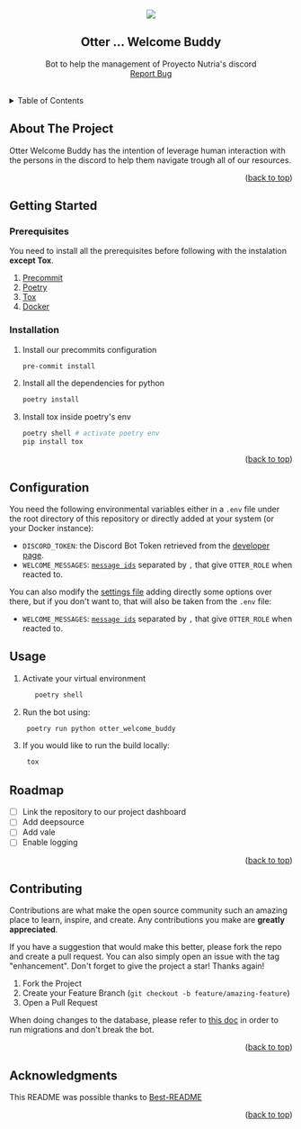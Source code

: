 <a name="readme-top"></a>

<!-- PROJECT LOGO -->
<br />
<div align="center">
  <img src="images/nutria_logo.png">
  <h2 align="center">Otter ... Welcome Buddy</h2>
  <p align="center">
    Bot to help the management of Proyecto Nutria's discord
  <br />
  <a href="https://github.com/Proyecto-Nutria/otter-welcome-buddy/issues">Report Bug</a>
  </p>
  <br />
</div>


<!-- TABLE OF CONTENTS -->
<details>
  <summary>Table of Contents</summary>
  <ol>
    <li>
      <a href="#about-the-project">About The Project</a>
    </li>
    <li>
      <a href="#getting-started">Getting Started</a>
      <ul>
        <li><a href="#prerequisites">Prerequisites</a></li>
        <li><a href="#installation">Installation</a></li>
      </ul>
    </li>
    <li><a href="#usage">Usage</a></li>
    <li><a href="#roadmap">Roadmap</a></li>
    <li><a href="#contributing">Contributing</a></li>
    <li><a href="#acknowledgments">Acknowledgments</a></li>
  </ol>
</details>


<!-- ABOUT THE PROJECT -->
## About The Project

Otter Welcome Buddy has the intention of leverage human interaction with the persons in the discord to help them navigate trough all of our resources.
<p align="right">(<a href="#readme-top">back to top</a>)</p>


<!-- GETTING STARTED -->
## Getting Started

### Prerequisites

You need to install all the prerequisites before following with the instalation **except Tox**.

1. [Precommit](https://pre-commit.com/#installation)
1. [Poetry](https://python-poetry.org/)
1. [Tox](https://tox.wiki/en/latest/)
1. [Docker](https://docs.docker.com/get-docker/)

### Installation
1. Install our precommits configuration
   ```sh
   pre-commit install
   ```
1. Install all the dependencies for python
   ```sh
   poetry install
   ```
1. Install tox inside poetry's env
    ```sh
    poetry shell # activate poetry env
    pip install tox
    ```
<p align="right">(<a href="#readme-top">back to top</a>)</p>


<!-- CONFIGURATION INSTRUCTIONS -->
## Configuration

You need the following environmental variables either in a `.env` file under the root directory of this repository or directly added at your system (or your Docker instance):

* `DISCORD_TOKEN`: the Discord Bot Token retrieved from the [developer page](https://discord.com/developers/applications).
* `WELCOME_MESSAGES`: [`message ids`](https://discordpy.readthedocs.io/en/stable/api.html?highlight=message%20id#discord.Message.id) separated by `,` that give `OTTER_ROLE` when reacted to.

You can also modify the [settings file](otter_welcome_buddy/settings.py) adding directly some options over there, but if you don't want to, that will also be taken from the `.env` file:

* `WELCOME_MESSAGES`: [`message ids`](https://discordpy.readthedocs.io/en/stable/api.html?highlight=message%20id#discord.Message.id) separated by `,` that give `OTTER_ROLE` when reacted to.


<!-- USAGE EXAMPLES -->
## Usage

1. Activate your virtual environment
   ```sh
      poetry shell
   ```
1. Run the bot using:
   ```sh
    poetry run python otter_welcome_buddy
   ```
1. If you would like to run the build locally:
   ```sh
    tox
   ```

<!-- ROADMAP -->
## Roadmap

- [ ] Link the repository to our project dashboard
- [ ] Add deepsource
- [ ] Add vale
- [ ] Enable logging

<p align="right">(<a href="#readme-top">back to top</a>)</p>



<!-- CONTRIBUTING -->
## Contributing

Contributions are what make the open source community such an amazing place to learn, inspire, and create. Any contributions you make are **greatly appreciated**.

If you have a suggestion that would make this better, please fork the repo and create a pull request. You can also simply open an issue with the tag "enhancement".
Don't forget to give the project a star! Thanks again!

1. Fork the Project
2. Create your Feature Branch (`git checkout -b feature/amazing-feature`)
5. Open a Pull Request

When doing changes to the database, please refer to [this doc](data/migrations/README.md) in order to run migrations and don't break the bot.

<p align="right">(<a href="#readme-top">back to top</a>)</p>


<!-- ACKNOWLEDGMENTS -->
## Acknowledgments

This README was possible thanks to [Best-README](https://github.com/othneildrew/Best-README-Template)


<p align="right">(<a href="#readme-top">back to top</a>)</p>
